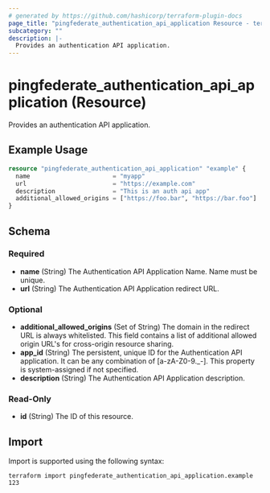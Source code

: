 ```yaml
---
# generated by https://github.com/hashicorp/terraform-plugin-docs
page_title: "pingfederate_authentication_api_application Resource - terraform-provider-pingfederate"
subcategory: ""
description: |-
  Provides an authentication API application.
---
```


# pingfederate_authentication_api_application (Resource)

Provides an authentication API application.

## Example Usage

```terraform
resource "pingfederate_authentication_api_application" "example" {
  name                       = "myapp"
  url                        = "https://example.com"
  description                = "This is an auth api app"
  additional_allowed_origins = ["https://foo.bar", "https://bar.foo"]
}
```

<!-- schema generated by tfplugindocs -->
## Schema

### Required

- **name** (String) The Authentication API Application Name. Name must be unique.
- **url** (String) The Authentication API Application redirect URL.

### Optional

- **additional_allowed_origins** (Set of String) The domain in the redirect URL is always whitelisted. This field contains a list of additional allowed origin URL's for cross-origin resource sharing.
- **app_id** (String) The persistent, unique ID for the Authentication API application. It can be any combination of [a-zA-Z0-9._-]. This property is system-assigned if not specified.
- **description** (String) The Authentication API Application description.

### Read-Only

- **id** (String) The ID of this resource.

## Import

Import is supported using the following syntax:

```shell
terraform import pingfederate_authentication_api_application.example 123
```

